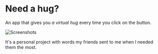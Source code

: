 # Need a hug?

An app that gives you *a virtual hug* every time you click on the button.

![Screenshots](http://anna.pm/needahug/screenshots.png)

It's a personal project with words my friends sent to me when I needed them the most. 
